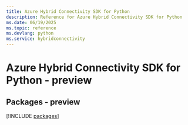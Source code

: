 ```yaml
---
title: Azure Hybrid Connectivity SDK for Python
description: Reference for Azure Hybrid Connectivity SDK for Python
ms.date: 06/19/2025
ms.topic: reference
ms.devlang: python
ms.service: hybridconnectivity
---
```

# Azure Hybrid Connectivity SDK for Python - preview
## Packages - preview
[!INCLUDE [packages](hybrid-connectivity-index.md)]